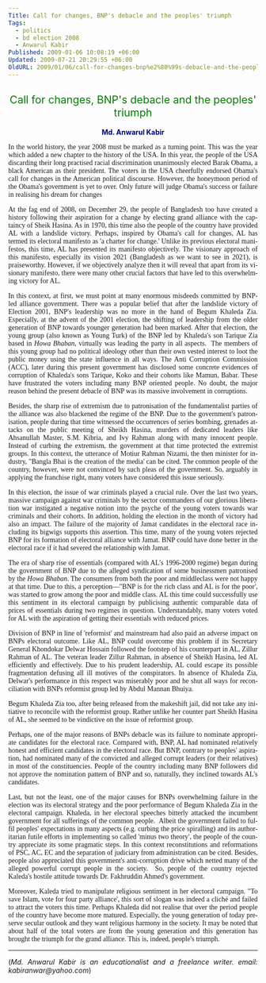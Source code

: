 ```yaml
---
Title: Call for changes, BNP's debacle and the peoples' triumph
Tags:
  - politics
  - bd election 2008
  - Anwarul Kabir
Published: 2009-01-06 10:08:19 +06:00
Updated: 2009-07-21 20:29:55 +06:00
OldURL: 2009/01/06/call-for-changes-bnp%e2%80%99s-debacle-and-the-peoples%e2%80%99-triumph/
---
```



<h2 align="center" style="text-align: center"><font color="#008000"><strong><span style="font-weight: 400; font-size: 16pt" lang="EN-GB">Call for changes, BNP's debacle and the peoples' triumph</span></strong></font></h2>
<p align="right" style="text-align: center" class="MsoNormal"><strong><font color="#000080"><span lang="EN-GB">Md. Anwarul Kabir</span></font></strong></p>
<p align="right" style="text-align: right" class="MsoNormal"><span lang="EN-GB"></span></p>
<p style="text-align: justify" class="MsoNormal"><font face="Verdana"><span lang="EN-GB">In the world history, the year 2008 must be marked as a turning point. This was the year which added a new chapter to the history of the USA. In this year, the people of the USA discarding their long practised racial discrimination unanimously elected Barak Obama, a black American as their president. The voters in the USA cheerfully endorsed Obama's call for changes in the American political discourse. However, the honeymoon period of the Obama's government is yet to over. Only future will judge Obama's success or failure in realising his dream for changes</span></font></p>
<p style="text-align: justify" class="MsoNormal"><font face="Verdana"><span lang="EN-GB"></span></font></p>
<p style="text-align: justify" class="MsoNormal"><font face="Verdana"><span lang="EN-GB">At the fag end of 2008, on December 29, the people of Bangladesh too have created a history following their aspiration for a change by electing grand alliance with the captaincy of Sheik Hasina. As in 1970, this time also the people of the country have provided AL with a landslide victory. Perhaps, inspired by Obama's call for changes, AL has termed its electoral manifesto as 'a charter for change.' Unlike its previous electoral manifestos, this time, AL has presented its manifesto objectively. The visionary approach of this manifesto, especially its vision 2021 (</span><span lang="EN">Bangladesh as we want to see in 2021), is praiseworthy. However, if we objectively analyze then it will reveal that apart from its visionary manifesto, there were many other crucial factors that have led to this overwhelming victory for AL.   </span></font></p>
<p style="text-align: justify" class="MsoNormal"><font face="Verdana"><span lang="EN"></span></font></p>
<p style="text-align: justify" class="MsoNormal"><font face="Verdana"><span lang="EN">In this context, at first, we must point at many enormous misdeeds committed by BNP-led alliance government. </span><span lang="EN-GB">There was a popular belief that after the landslide victory of Election 2001, BNP's leadership was no more in the hand of Begum Khaleda Zia. Especially, at the advent of the 2001 election, the shifting of leadership from the older generation of BNP towards younger generation had been marked. After that election, the young group (also known as Young Turk) of the BNP led by Khaleda's son Tarique Zia based in <em>Howa Bhaban</em>, virtually was leading the party in all aspects.  The members of this young group had no political ideology other than their own vested interest to loot the public money using the state influence in all ways. The Anti Corruption Commission (ACC), later during this present government has disclosed some concrete evidences of corruption of Khaleda's sons Tarique, Koko and their cohorts like Mamun, Babar. These have frustrated the voters including many BNP oriented people. No doubt, the major reason behind the present debacle of BNP was its massive involvement in corruptions. </span></font></p>
<p style="text-align: justify" class="MsoNormal"><font face="Verdana"><span lang="EN-GB"></span></font></p>
<p style="text-align: justify" class="MsoNormal"><font face="Verdana"><span lang="EN-GB">Besides, the sharp rise of extremism due to patronisation of the fundamentalist parties of the alliance was also blackened the regime of the BNP. Due to the government's patronisation, people during that time witnessed the occurrences of series bombing, grenades attacks on the public meeting of Sheikh Hasina, murders of dedicated leaders like Ahsanullah Master, S.M. Kibria, and Ivy Rahman along with many innocent people. Instead of curbing the extremism, the government at that time protected the extremist groups. In this context, the utterance of Motiur Rahman Nizami, the then minister for industry, "Bangla Bhai is the creation of the media' can be cited. The common people of the country, however, were not convinced by such pleas of the government. So, arguably in applying the franchise right, many voters have considered this issue seriously. </span></font></p>
<p style="text-align: justify" class="MsoNormal"><font face="Verdana"><span lang="EN-GB"></span></font></p>
<p style="text-align: justify" class="MsoNormal"><font face="Verdana"><span lang="EN-GB">In this election, the issue of war criminals played a crucial rule. Over the last two years, massive campaign against war criminals by the sector commanders of our glorious liberation war instigated a negative notion into the psyche of the young voters towards war criminals and their cohorts. In addition, holding the election in the month of victory had also an impact. The failure of the majority of Jamat candidates in the electoral race including its bigwigs supports this assertion. This time, many of the young voters rejected BNP for its formation of electoral alliance with Jamat. BNP could have done better in the electoral race if it had severed the relationship with Jamat.</span></font></p>
<p style="text-align: justify" class="MsoNormal"><font face="Verdana"><span lang="EN-GB"></span></font></p>
<p style="text-align: justify" class="MsoNormal"><font face="Verdana"><span lang="EN-GB">The era of sharp rise of essentials (compared with AL's 1996-2000 regime) began during the government of BNP due to the alleged syndication of some businessmen patronised by the <em>Howa Bhaban</em>. The consumers from both the poor and middleclass were not happy at that time. Due to this, a perception—"BNP is for the rich class and AL is for the poor', was started to grow among the poor and middle class. AL this time could successfully use this sentiment in its electoral campaign by publicising authentic comparable data of prices of essentials during two regimes in question. Understandably, many voters voted for AL with the aspiration of getting their essentials with reduced prices. </span></font></p>
<p style="text-align: justify" class="MsoNormal"><font face="Verdana"><span lang="EN-GB"></span></font></p>
<p style="text-align: justify" class="MsoNormal"><font face="Verdana"><span lang="EN-GB">Division of BNP in line of 'reformist' and mainstream had also paid an adverse impact on BNPs electoral outcome. Like AL, BNP could overcome this problem if its Secretary General Khondokar Delwar Hossain followed the footstep of his counterpart in AL, Zillur Rahman of AL. The veteran leader Zillur Rahman, in absence of Sheikh Hasina, led AL efficiently and effectively. Due to his prudent leadership, AL could escape its possible fragmentation defusing all ill motives of the conspirators. In absence of Khaleda Zia, Delwar's performance in this respect was miserably poor and he shut all ways for reconciliation with BNPs reformist group led by Abdul Mannan Bhuiya.</span></font></p>
<p style="text-align: justify" class="MsoNormal"><font face="Verdana"><span lang="EN-GB"></span></font></p>
<p style="text-align: justify" class="MsoNormal"><font face="Verdana"><span lang="EN-GB">Begum Khaleda Zia too, after being released from the makeshift jail, did not take any initiative to reconcile with the reformist group. Rather unlike her counter part Sheikh Hasina of AL, she seemed to be vindictive on the issue of reformist group.</span></font></p>
<p style="text-align: justify" class="MsoNormal"><font face="Verdana"><span lang="EN-GB"></span></font></p>
<p style="text-align: justify" class="MsoNormal"><font face="Verdana"><span lang="EN-GB">Perhaps, one of the major reasons of BNPs debacle was its failure to nominate appropriate candidates for the electoral race. Compared with, BNP, AL had nominated relatively honest and efficient candidates in the electoral race. But BNP, contrary to peoples' aspiration, had nominated many of the convicted and alleged corrupt leaders (or their relatives) in most of the constituencies. People of the country including many BNP followers did not approve the nomination pattern of BNP and so, naturally, they inclined towards AL's candidates.</span></font></p>
<p style="text-align: justify" class="MsoNormal"><font face="Verdana"><span lang="EN-GB"></span></font></p>
<p style="text-align: justify" class="MsoNormal"><font face="Verdana"><span lang="EN-GB">Last, but not the least, one of the major causes for BNPs overwhelming failure in the election was its electoral strategy and the poor performance of Begum Khaleda Zia in the electoral campaign. Khaleda, in her electoral speeches bitterly attacked the incumbent government for all sufferings of the common people.  Albeit the government failed to fulfil peoples' expectations in many aspects (e.g. curbing the price spiralling) and its authoritarian futile efforts in implementing so called 'minus two theory', the people of the country appreciate its some pragmatic steps. In this context reconstitutions and reformations of PSC, AC, EC and the separation of judiciary from administration can be cited. Besides, people also appreciated this government's anti-corruption drive which netted many of the alleged powerful corrupt people in the society.  So, people of the country rejected Kaleda's hostile attitude towards Dr. Fakhruddin Ahmed's government.</span></font></p>
<p style="text-align: justify" class="MsoNormal"><font face="Verdana"><span lang="EN-GB"></span></font></p>
<p style="text-align: justify" class="MsoNormal"><font face="Verdana"><span lang="EN-GB">Moreover, Kaleda tried to manipulate religious sentiment in her electoral campaign. "To save Islam, vote for four party alliance', this sort of slogan was indeed a cliché and failed to attract the voters this time. Perhaps Khaleda did not realise that over the period people of the country have become more matured. Especially, the young generation of today preserve secular outlook and they want religious harmony in the society. It may be noted that about half of the total voters are from the young generation and this generation has brought the triumph for the grand alliance. This is, indeed, people's triumph. </span></font></p>
<p style="text-align: justify" class="MsoNormal"><span lang="EN-GB"></span></p>

<hr />
<p style="text-align: justify" class="MsoNormal"><span lang="EN-GB">(<em>Md. Anwarul Kabir is an educationalist and a freelance writer. email: kabiranwar@yahoo.com</em>)</span></p>
